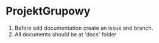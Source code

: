 # ProjektGrupowy

1. Before add documentation create an issue and branch.
2. All documents should be at 'docs' folder
